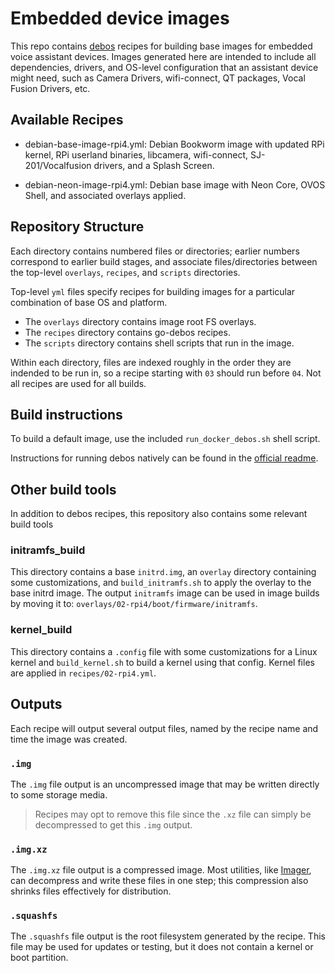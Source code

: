 # Embedded device images
This repo contains [debos](https://github.com/go-debos/debos) recipes for building base images for embedded voice assistant
devices. Images generated here are intended to include all dependencies, drivers, and OS-level configuration that an assistant
device might need, such as Camera Drivers, wifi-connect, QT packages, Vocal Fusion Drivers, etc.

## Available Recipes
- debian-base-image-rpi4.yml: Debian Bookworm image with updated RPi kernel, RPi userland binaries, libcamera, 
  wifi-connect, SJ-201/Vocalfusion drivers, and a Splash Screen.

- debian-neon-image-rpi4.yml: Debian base image with Neon Core, OVOS Shell, and associated overlays applied.

## Repository Structure
Each directory contains numbered files or directories; earlier numbers correspond to earlier build stages, and 
associate files/directories between the top-level `overlays`, `recipes`, and `scripts` directories.

Top-level `yml` files specify recipes for building images for a particular combination of base OS and platform.

- The `overlays` directory contains image root FS overlays.
- The `recipes` directory contains go-debos recipes.
- The `scripts` directory contains shell scripts that run in the image.


Within each directory, files are indexed roughly in the order they are indended
to be run in, so a recipe starting with `03` should run before `04`. Not all
recipes are used for all builds. 

## Build instructions
To build a default image, use the included `run_docker_debos.sh` shell script.

Instructions for running debos natively can be found in the [official readme](https://github.com/go-debos/debos#sypnosis).

## Other build tools
In addition to debos recipes, this repository also contains some relevant build
tools

### initramfs_build
This directory contains a base `initrd.img`, an `overlay` directory containing
some customizations, and `build_initramfs.sh` to apply the overlay to the base
initrd image. The output `initramfs` image can be used in image builds by moving
it to: `overlays/02-rpi4/boot/firmware/initramfs`.

### kernel_build
This directory contains a `.config` file with some customizations for a Linux
kernel and `build_kernel.sh` to build a kernel using that config. Kernel
files are applied in `recipes/02-rpi4.yml`.

## Outputs
Each recipe will output several output files, named by the recipe name and time
the image was created.

### `.img`
The `.img` file output is an uncompressed image that may be written directly to 
some storage media.
> Recipes may opt to remove this file since the `.xz` file can
> simply be decompressed to get this `.img` output.

### `.img.xz`
The `.img.xz` file output is a compressed image. Most utilities, like 
[Imager](https://www.raspberrypi.com/software/), can decompress and write these
files in one step; this compression also shrinks files effectively for distribution.

### `.squashfs`
The `.squashfs` file output is the root filesystem generated by the recipe. This
file may be used for updates or testing, but it does not contain a kernel or
boot partition.